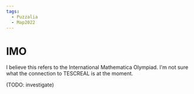 ```yaml
---
tags:
  - Puzzalia
  - Map2022
---
```

# IMO 

I believe this refers to the International Mathematica Olympiad. I'm not sure what the connection to TESCREAL is at the moment.

(TODO: investigate)
